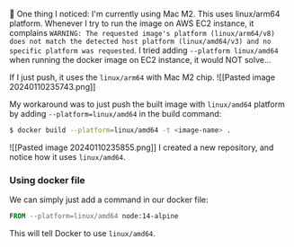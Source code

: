 🚩 One thing I noticed: I'm currently using Mac M2. This uses linux/arm64 platform. Whenever I try to run the image on AWS EC2 instance, it complains `WARNING: The requested image's platform (linux/arm64/v8) does not match the detected host platform (linux/amd64/v3) and no specific platform was requested`.
I tried adding `--platform linux/amd64` when running the docker image on EC2 instance, it would NOT solve...

If I just push, it uses the `linux/arm64` with Mac M2 chip.
![[Pasted image 20240110235743.png]]

My workaround was to just push the built image with `linux/amd64` platform by adding `--platform=linux/amd64` in the build command:
```bash
$ docker build --platform=linux/amd64 -t <image-name> .
```
![[Pasted image 20240110235855.png]]
I created a new repository, and notice how it uses `linux/amd64`.

### Using docker file

We can simply just add a command in our docker file:
```dockerfile
FROM --platform=linux/amd64 node:14-alpine
```
This will tell Docker to use `linux/amd64`.